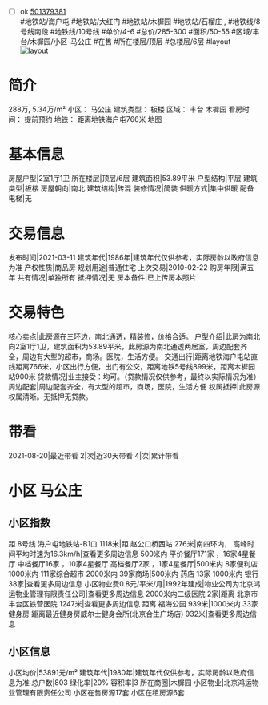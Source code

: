 - [ ] ok [501379381](https://bj.5i5j.com/ershoufang/501379381.html)  
 #地铁站/海户屯 #地铁站/大红门 #地铁站/木樨园 #地铁站/石榴庄 ,  #地铁线/8号线南段 #地铁线/10号线
#单价/4-6 #总价/285-300 #面积/50-55   #区域/丰台/木樨园/小区-马公庄 #在售 #所在楼层/顶层 #总楼层/6层 #layout 
![layout](http://image2a.5i5j.com/bdir/layout/d4f6384e8d1842eb8fb59c0f4af48193.jpg_P5.jpg) 
# 简介 
 288万,  5.34万/m² 
小区： 马公庄
建筑类型： 板楼
区域： 丰台 木樨园
看房时间： 提前预约
地铁： 距离地铁海户屯766米 地图
# 基本信息 
 房屋户型|2室1厅1卫
所在楼层|顶层/6层
建筑面积|53.89平米
户型结构|平层
建筑类型|板楼
房屋朝向|南北
建筑结构|砖混
装修情况|简装
供暖方式|集中供暖
配备电梯|无
# 交易信息 
 发布时间|2021-03-11
建筑年代|1986年|建筑年代仅供参考，实际房龄以政府信息为准
产权性质|商品房
规划用途|普通住宅
上次交易|2010-02-22
购房年限|满五年
共有情况|单独所有
抵押情况|无
房本备件|已上传房本照片
# 交易特色 
 核心卖点|此房源在三环边，南北通透，精装修，价格合适。
户型介绍|此房为南北向2室1厅1卫，建筑面积为53.89平米，此房源为南北通透两居室，周边配套齐全，周边有大型的超市，商场。医院，生活方便。
交通出行|距离地铁海户屯站直线距离766米，小区出行方便，出门有公交，距离地铁5号线899米，距离木樨园站900米
贷款情况|业主接受：均可。（贷款情况仅供参考，最终以实际情况为准）
周边配套|周边配套齐全，有大型的超市，商场，医院，生活方便
权属抵押|此房源权属清晰。无抵押无贷款。
# 带看 
 2021-08-20|最近带看	 2|次|近30天带看	 4|次|累计带看
# 小区 马公庄
## 小区指数 
 距 8号线 海户屯地铁站-B1口 1118米|距 赵公口桥西站 276米|南四环内， 高峰时间平均时速为16.3km/h|查看更多周边信息
500米内 平价餐厅171家 ，16家4星餐厅
中档餐厅16家 ，10家4星餐厅
高档餐厅2家 ，1家4星餐厅|500米内 8家便利店
1000米内 111家综合超市
2000米内 39家商场|500米内 药店 13家
1000米内 银行 38家|查看更多周边信息
小区物业费0.8元/平米/月|1992年建成|物业公司为北京鸿运物业管理有限责任公司|查看更多周边信息
2000米内二级医院 2家|距离 北京市丰台区铁营医院  1247米|查看更多周边信息
距离 福海公园 939米|1000米内 33家 健身房
距离最近健身房威尔士健身会所(北京合生广场店) 932米|查看更多周边信息
## 小区信息 
 小区均价|53891元/m²
建筑年代|1980年|建筑年代仅供参考，实际房龄以政府信息为准
总户数|803
绿化率|20%
容积率|3
所在商圈|木樨园
小区物业|北京鸿运物业管理有限责任公司
小区在售房源17套
小区在租房源6套
